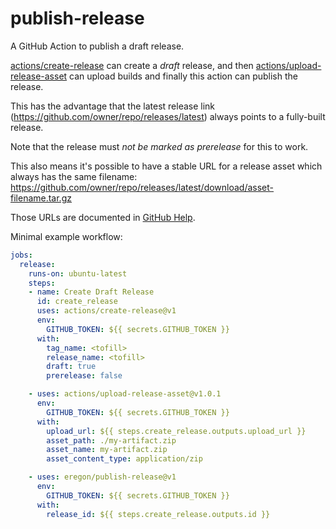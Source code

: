 # publish-release

A GitHub Action to publish a draft release.

[actions/create-release](https://github.com/actions/create-release) can create a *draft* release,
and then [actions/upload-release-asset](https://github.com/actions/upload-release-asset)
can upload builds and finally this action can publish the release.

This has the advantage that the latest release link (https://github.com/owner/repo/releases/latest)
always points to a fully-built release.

Note that the release must *not be marked as prerelease* for this to work.

This also means it's possible to have a stable URL for a release asset which always has the same filename:
https://github.com/owner/repo/releases/latest/download/asset-filename.tar.gz

Those URLs are documented in [GitHub Help](https://help.github.com/en/github/administering-a-repository/linking-to-releases#linking-to-the-latest-release).

Minimal example workflow:

```yaml
jobs:
  release:
    runs-on: ubuntu-latest
    steps:
    - name: Create Draft Release
      id: create_release
      uses: actions/create-release@v1
      env:
        GITHUB_TOKEN: ${{ secrets.GITHUB_TOKEN }}
      with:
        tag_name: <tofill>
        release_name: <tofill>
        draft: true
        prerelease: false

    - uses: actions/upload-release-asset@v1.0.1
      env:
        GITHUB_TOKEN: ${{ secrets.GITHUB_TOKEN }}
      with:
        upload_url: ${{ steps.create_release.outputs.upload_url }}
        asset_path: ./my-artifact.zip
        asset_name: my-artifact.zip
        asset_content_type: application/zip

    - uses: eregon/publish-release@v1
      env:
        GITHUB_TOKEN: ${{ secrets.GITHUB_TOKEN }}
      with:
        release_id: ${{ steps.create_release.outputs.id }}

```
